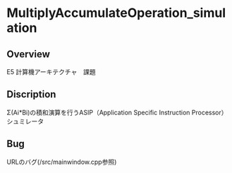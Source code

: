 # MultiplyAccumulateOperation_simulation

## Overview
E5 計算機アーキテクチャ　課題<br>

## Discription
Σ(Ai*Bi)の積和演算を行うASIP（Application Specific Instruction Processor）シュミレータ <br>

## Bug
URLのバグ(/src/mainwindow.cpp参照)<br>
